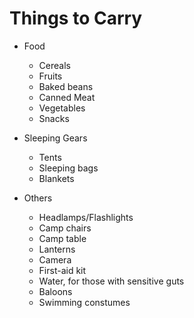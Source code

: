 # Things to Carry
* Food
  * Cereals
  * Fruits
  * Baked beans
  * Canned Meat
  * Vegetables
  * Snacks
  
* Sleeping Gears
  * Tents
  * Sleeping bags
  * Blankets
  
* Others
  * Headlamps/Flashlights
  * Camp chairs
  * Camp table
  * Lanterns
  * Camera
  * First-aid kit
  * Water, for those with sensitive guts
  * Baloons
  * Swimming constumes
